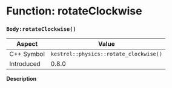 
# Function: rotateClockwise
### `Body:rotateClockwise()`

| Aspect | Value |
| --- | --- |
| C++ Symbol | `kestrel::physics::rotate_clockwise()` |
| Introduced | 0.8.0 |

**Description**


